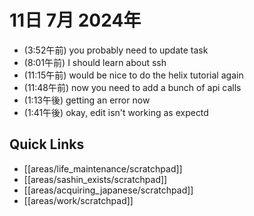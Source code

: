 # 11日 7月 2024年
- (3:52午前) you probably need to update task
- (8:01午前) I should learn about ssh
- (11:15午前) would be nice to do the helix tutorial again
- (11:48午前) now you need to add a bunch of api calls
- (1:13午後) getting an error now
- (1:41午後) okay, edit isn't working as expectd








## Quick Links
- [[areas/life_maintenance/scratchpad]]
- [[areas/sashin_exists/scratchpad]]
- [[areas/acquiring_japanese/scratchpad]]
- [[areas/work/scratchpad]]
